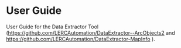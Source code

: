 User Guide
==========

User Guide for the Data Extractor Tool (<https://github.com/LERCAutomation/DataExtractor--ArcObjects2>
 and <https://github.com/LERCAutomation/DataExtractor-MapInfo>
).
